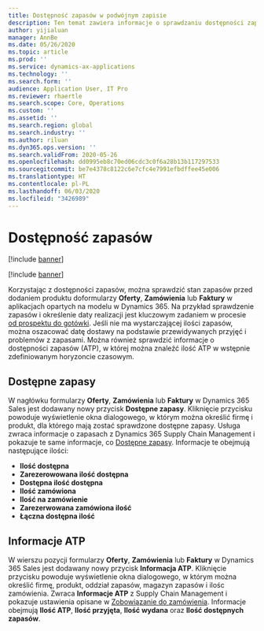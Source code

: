 ```yaml
---
title: Dostępność zapasów w podwójnym zapisie
description: Ten temat zawiera informacje o sprawdzaniu dostępności zapasów w trybie podwójnego zapisu.
author: yijialuan
manager: AnnBe
ms.date: 05/26/2020
ms.topic: article
ms.prod: ''
ms.service: dynamics-ax-applications
ms.technology: ''
ms.search.form: ''
audience: Application User, IT Pro
ms.reviewer: rhaertle
ms.search.scope: Core, Operations
ms.custom: ''
ms.assetid: ''
ms.search.region: global
ms.search.industry: ''
ms.author: riluan
ms.dyn365.ops.version: ''
ms.search.validFrom: 2020-05-26
ms.openlocfilehash: dd0995eb8c70ed06cdc3c0f6a28b13b117297533
ms.sourcegitcommit: be7e4378c8122c6e7cfc4e7991efbdffee45e006
ms.translationtype: HT
ms.contentlocale: pl-PL
ms.lasthandoff: 06/03/2020
ms.locfileid: "3426989"
---
```

# <a name="inventory-availability"></a>Dostępność zapasów

[!include [banner](../../includes/banner.md)]

[!include [banner](../../includes/preview-banner.md)]

Korzystając z dostępności zapasów, można sprawdzić stan zapasów przed dodaniem produktu doformularzy **Oferty**, **Zamówienia** lub **Faktury** w aplikacjach opartych na modelu w Dynamics 365. Na przykład sprawdzenie zapasów i określenie daty realizacji jest kluczowym zadaniem w procesie [od prospektu do gotówki](dual-write-prospect-to-cash.md). Jeśli nie ma wystarczającej ilości zapasów, można oszacować datę dostawy na podstawie przewidywanych przyjęć i problemów z zapasami. Można również sprawdzić informacje o dostępności zapasów (ATP), w której można znaleźć ilość ATP w wstępnie zdefiniowanym horyzoncie czasowym.

## <a name="on-hand-inventory"></a>Dostępne zapasy 

W nagłówku formularzy **Oferty**, **Zamówienia** lub **Faktury** w Dynamics 365 Sales jest dodawany nowy przycisk **Dostępne zapasy**. Kliknięcie przycisku powoduje wyświetlenie okna dialogowego, w którym można określić firmę i produkt, dla którego mają zostać sprawdzone dostępne zapasy. Usługa zwraca informacje o zapasach z Dynamics 365 Supply Chain Management i pokazuje te same informacje, co [Dostępne zapasy](../../../../supply-chain/inventory/tasks/check-availability-stock.md). Informacje te obejmują następujące ilości:

- **Ilość dostępna**
- **Zarezerowowana ilość dostępna**
- **Dostępna ilość dostępna**
- **Ilość zamówiona**
- **Ilość na zamówienie**
- **Zarezerwowana zamówiona ilość**
- **Łączna dostępna ilość**

## <a name="atp-information"></a>Informacje ATP

W wierszu pozycji formularzy **Oferty**, **Zamówienia** lub **Faktury** w Dynamics 365 Sales jest dodawany nowy przycisk **Informacja ATP**. Kliknięcie przycisku powoduje wyświetlenie okna dialogowego, w którym można określić firmę, produkt, oddział zapasów, magazyn zapasów i ilośc zamówienia. Zwraca **Informacje ATP** z Supply Chain Management i pokazuje ustawienia opisane w [Zobowiązanie do zamówienia](../../../../supply-chain/sales-marketing/delivery-dates-available-promise-calculations.md#atp-calculations). Informacje obejmują **Ilość ATP**, **Ilość przyjęta**, **Ilość wydana** oraz **Ilość dostępnych zapasów**.
